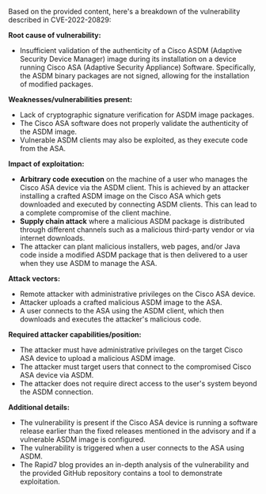 Based on the provided content, here's a breakdown of the vulnerability described in CVE-2022-20829:

**Root cause of vulnerability:**
- Insufficient validation of the authenticity of a Cisco ASDM (Adaptive Security Device Manager) image during its installation on a device running Cisco ASA (Adaptive Security Appliance) Software. Specifically, the ASDM binary packages are not signed, allowing for the installation of modified packages.

**Weaknesses/vulnerabilities present:**
- Lack of cryptographic signature verification for ASDM image packages.
- The Cisco ASA software does not properly validate the authenticity of the ASDM image.
- Vulnerable ASDM clients may also be exploited, as they execute code from the ASA.

**Impact of exploitation:**
- **Arbitrary code execution** on the machine of a user who manages the Cisco ASA device via the ASDM client. This is achieved by an attacker installing a crafted ASDM image on the Cisco ASA which gets downloaded and executed by connecting ASDM clients. This can lead to a complete compromise of the client machine.
- **Supply chain attack** where a malicious ASDM package is distributed through different channels such as a malicious third-party vendor or via internet downloads.
- The attacker can plant malicious installers, web pages, and/or Java code inside a modified ASDM package that is then delivered to a user when they use ASDM to manage the ASA.

**Attack vectors:**
- Remote attacker with administrative privileges on the Cisco ASA device.
- Attacker uploads a crafted malicious ASDM image to the ASA.
- A user connects to the ASA using the ASDM client, which then downloads and executes the attacker's malicious code.

**Required attacker capabilities/position:**
- The attacker must have administrative privileges on the target Cisco ASA device to upload a malicious ASDM image.
- The attacker must target users that connect to the compromised Cisco ASA device via ASDM.
- The attacker does not require direct access to the user's system beyond the ASDM connection.

**Additional details:**
- The vulnerability is present if the Cisco ASA device is running a software release earlier than the fixed releases mentioned in the advisory and if a vulnerable ASDM image is configured.
- The vulnerability is triggered when a user connects to the ASA using ASDM.
- The Rapid7 blog provides an in-depth analysis of the vulnerability and the provided GitHub repository contains a tool to demonstrate exploitation.